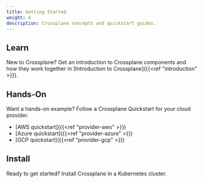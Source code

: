 ```yaml
---
title: Getting Started
weight: 4
description: Crossplane concepts and quickstart guides.
---
```


## Learn
New to Crossplane? Get an introduction to Crossplane components and how they work together in [Introduction to Crossplane]({{<ref "introduction" >}}).

## Hands-On
Want a hands-on example? Follow a Crossplane Quickstart for your cloud provider.
* [AWS quickstart]({{<ref "provider-aws" >}})
* [Azure quickstart]({{<ref "provider-azure" >}})
* [GCP quickstart]({{<ref "provider-gcp" >}})

## Install
Ready to get started? Install Crossplane in a Kubernetes cluster.